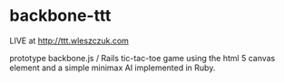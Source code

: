 backbone-ttt
============

LIVE at http://ttt.wleszczuk.com

prototype backbone.js / Rails tic-tac-toe game using the html 5 canvas element and a simple minimax AI implemented in Ruby.

